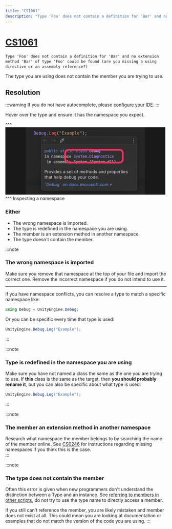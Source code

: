 ```yaml
---
title: "CS1061"
description: "Type 'Foo' does not contain a definition for 'Bar' and no extension method 'Bar' of type 'Foo' could be found (are you missing a using directive or an assembly reference?)"
---
```

# [CS1061](https://docs.microsoft.com/en-us/dotnet/csharp/language-reference/compiler-messages/cs1061)

```
Type 'Foo' does not contain a definition for 'Bar' and no extension method 'Bar' of type 'Foo' could be found (are you missing a using directive or an assembly reference?)
```

The type you are using does not contain the member you are trying to use.

## Resolution
:::warning
If you do not have autocomplete, please [configure your IDE](../IDE%20Configuration.md).
:::

Hover over the type and ensure it has the namespace you expect.

^^^
![Inspecting namespaces by hovering](inspecting-namespaces.png)
^^^ Inspecting a namespace

### Either
- The wrong namespace is imported.
- The type is redefined in the namespace you are using.
- The member is an extension method in another namespace.
- The type doesn't contain the member.

:::note
### The wrong namespace is imported
Make sure you remove that namespace at the top of your file and import the correct one.
Remove the incorrect namespace if you do not intend to use it.

---
If you have namespace conflicts, you can resolve a type to match a specific namespace like:

```csharp
using Debug = UnityEngine.Debug;
```
Or you can be specific every time that type is used:
```csharp
UnityEngine.Debug.Log("Example");
```

:::

:::note
### Type is redefined in the namespace you are using
Make sure you have not named a class the same as the one you are trying to use.
If **this** class is the same as the target, then **you should probably rename it**, but you can also be specific about what type is used:
```csharp
UnityEngine.Debug.Log("Example");
```

:::

:::note  
### The member an extension method in another namespace
Research what namespace the member belongs to by searching the name of the member online.
See [CS0246](CS0246.md) for instructions regarding missing namespaces if you think this is the case.  
:::


:::note
### The type does not contain the member
Often this error is given when new programmers don't understand the distinction between a Type and an instance.
See [referring to members in other scripts](../References.md), do not try to use the type name to directly access a member.

If you still can't reference the member, you are likely mistaken and member does not exist at all. This could mean you are looking at documentation or examples that do not match the version of the code you are using.
:::
